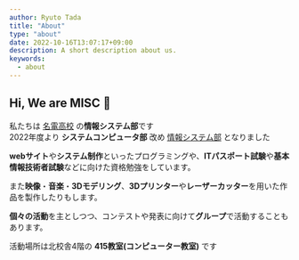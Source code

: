 ```yaml
---
author: Ryuto Tada
title: "About"
type: "about"
date: 2022-10-16T13:07:17+09:00
description: A short description about us.
keywords:
  - about
---
```


## Hi, We are MISC 👋

私たちは [名電高校](https://www.meiden.ed.jp) の**情報システム部**です  
2022年度より **システムコンピュータ部** 改め [情報システム部](https://www.meiden.ed.jp/club/detail.html?id=305) となりました

**webサイト**や**システム制作**といったプログラミングや、**ITパスポート試験**や**基本情報技術者試験**などに向けた資格勉強をしています。

また**映像**・**音楽**・**3Dモデリング**、**3Dプリンター**や**レーザーカッター**を用いた作品を製作したりもします。

**個々の活動**を主としつつ、コンテストや発表に向けて**グループ**で活動することもあります。

活動場所は北校舎4階の **415教室(コンピューター教室)** です